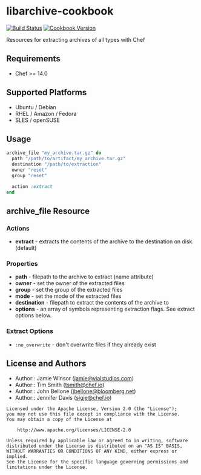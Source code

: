 # libarchive-cookbook

[![Build Status](https://travis-ci.org/chef-cookbooks/libarchive.svg?branch=master)](https://travis-ci.org/chef-cookbooks/libarchive) [![Cookbook Version](https://img.shields.io/cookbook/v/libarchive.svg)](https://supermarket.chef.io/cookbooks/libarchive)

Resources for extracting archives of all types with Chef

## Requirements

- Chef >= 14.0

## Supported Platforms

- Ubuntu / Debian
- RHEL / Amazon / Fedora
- SLES / openSUSE

## Usage

```ruby
archive_file "my_archive.tar.gz" do
  path "/path/to/artifact/my_archive.tar.gz"
  destination "/path/to/extraction"
  owner "reset"
  group "reset"

  action :extract
end
```

## archive_file Resource

### Actions

- **extract** - extracts the contents of the archive to the destination on disk. (default)

### Properties

- **path** - filepath to the archive to extract (name attribute)
- **owner** - set the owner of the extracted files
- **group** - set the group of the extracted files
- **mode** - set the mode of the extracted files
- **destination** - filepath to extract the contents of the archive to
- **options** - an array of symbols representing extraction flags. See extract options below.

### Extract Options

- `:no_overwrite` - don't overwrite files if they already exist

## License and Authors

- Author:: Jamie Winsor ([jamie@vialstudios.com](mailto:jamie@vialstudios.com))
- Author:: Tim Smith ([tsmith@chef.io](mailto:tsmith@chef.io))
- Author:: John Bellone ([jbellone@bloomberg.net](mailto:jbellone@bloomberg.net))
- Author:: Jennifer Davis ([sigje@chef.io](mailto:sigje@chef.io))

```
Licensed under the Apache License, Version 2.0 (the "License");
you may not use this file except in compliance with the License.
You may obtain a copy of the License at

    http://www.apache.org/licenses/LICENSE-2.0

Unless required by applicable law or agreed to in writing, software
distributed under the License is distributed on an "AS IS" BASIS,
WITHOUT WARRANTIES OR CONDITIONS OF ANY KIND, either express or implied.
See the License for the specific language governing permissions and
limitations under the License.
```
